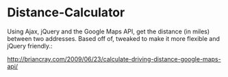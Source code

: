 Distance-Calculator
===================

Using Ajax, jQuery and the Google Maps API, get the distance (in miles) between two addresses. Based off of, tweaked to make it more flexible and jQuery friendly.:

http://briancray.com/2009/06/23/calculate-driving-distance-google-maps-api/